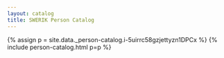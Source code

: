 ```yaml
---
layout: catalog
title: SWERIK Person Catalog
---
```

{% assign p = site.data._person-catalog.i-5uirrc58gzjettyzn1DPCx %}
{% include person-catalog.html p=p %}


